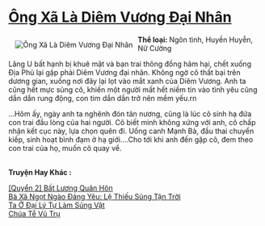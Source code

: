 <a href="https://utruyen.com/truyen/ong-xa-la-diem-vuong-dai-nhan/19150/" title="Ông Xã Là Diêm Vương Đại Nhân"><h1>Ông Xã Là Diêm Vương Đại Nhân</h1></a><div style="display:table"><img align="right" style="float: left; padding: 10px;" src="https://utruyen.com/images/story/200x260/ong-xa-la-diem-vuong-dai-nhan.jpg" alt="Ông Xã Là Diêm Vương Đại Nhân"><b>Thể loại: </b>Ngôn tình, Huyền Huyễn, Nữ Cường<p></p>Lăng U bất hạnh bị khuê mật và bạn trai thông đồng hãm hại, chết xuống Địa Phủ lại gặp phải Diêm Vương đại nhân. Không ngờ cô thất bại trên dương gian, xuống nơi đây lại lọt vào mắt xanh của Diêm Vương. Anh ta cũng hết mực sủng cô, khiến một người mất hết niềm tin vào tình yêu cũng dần dần rung động, con tim dần dần trở nên mềm yếu.rn<p></p>...Hôm ấy, ngày anh ta nghênh đón tân nương, cũng là lúc cô sinh hạ đứa con trai đầu lòng của hai người. Cô biết mình không xứng với anh, cô chấp nhận kết cục này, lựa chọn quên đi. Uống canh Mạnh Bà, đầu thai chuyển kiếp, sinh hoạt bình đạm ở hạ giới....Cho tới khi anh đến gặp cô, đem theo con trai của họ, muốn cô quay về.</div><p><br><b>Truyện Hay Khác :</b></p><a href="https://utruyen.com/truyen/quyen-2-bat-luong-quan-hon/19358/" alt="[Quyển 2] Bất Lương Quân Hôn">[Quyển 2] Bất Lương Quân Hôn</a><br/><a href="https://truyenngontinhay.wordpress.com/2019/10/03/ba-xa-ngot-ngao-dang-yeu-le-thieu-sung-tan-troi/" alt="Bà Xã Ngọt Ngào Đáng Yêu: Lệ Thiếu Sủng Tận Trời">Bà Xã Ngọt Ngào Đáng Yêu: Lệ Thiếu Sủng Tận Trời</a><br/><a href="https://github.com/quanluxury/ngontinhhot/tree/master/truyenhay/19237/" alt="Ta Ở Đại Lý Tự Làm Sủng Vật">Ta Ở Đại Lý Tự Làm Sủng Vật</a><br/><a href="https://truyenngontinhay.wordpress.com/2019/10/03/chua-te-vu-tru/" alt="Chúa Tể Vũ Trụ">Chúa Tể Vũ Trụ</a><br/>